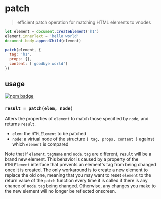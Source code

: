 # patch
> efficient patch operation for matching HTML elements to vnodes

```js
let element = document.createElement('h1')
element.innerText = 'hello world'
document.body.appendChild(element)

patch(element, {
  tag: 'h1',
  props: {},
  content: ['goodbye world']
})
```

## usage
[![npm badge]][npm package]

### `result = patch(elem, node)`
Alters the properties of `element` to match those specified by `node`, and returns `result`.

* `elem`: the `HTMLElement` to be patched
* `node`: a virtual node of the structure `{ tag, props, content }` against which `element` is compared

Note that if `element.tagName` and `node.tag` are different, `result` will be a brand new element. This behavior is caused by a property of the `HTMLElement` interface that prevents an element's tag from being changed once it is created. The only workaround is to create a new element to replace the old one, meaning that you may want to reset `element` to the return value of the `patch` function every time it is called if there is any chance of `node.tag` being changed. Otherwise, any changes you make to the new element will no longer be reflected onscreen.

[npm package]:                       https://npmjs.com/package/@semibran/patch
[npm badge]:                         https://nodei.co/npm/@semibran/patch.png?mini
